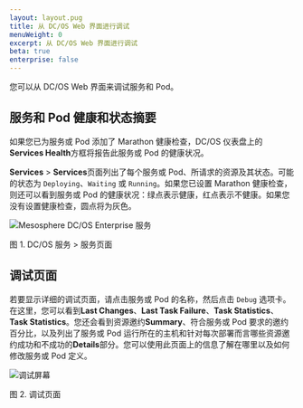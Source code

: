 ```yaml
---
layout: layout.pug
title: 从 DC/OS Web 界面进行调试
menuWeight: 0
excerpt: 从 DC/OS Web 界面进行调试
beta: true
enterprise: false
---
```


<!-- The source repo for this topic is https://github.com/dcos/dcos-docs-site -->


您可以从 DC/OS Web 界面来调试服务和 Pod。

## 服务和 Pod 健康和状态摘要

如果您已为服务或 Pod 添加了 Marathon 健康检查，DC/OS 仪表盘上的**Services Health**方框将报告此服务或 Pod 的健康状况。

**Services** > **Services**页面列出了每个服务或 Pod、所请求的资源及其状态。可能的状态为 `Deploying`、`Waiting` 或 `Running`。如果您已设置 Marathon 健康检查，则还可以看到服务或 Pod 的健康状况：绿点表示健康，红点表示不健康。如果您没有设置健康检查，圆点将为灰色。

![Mesosphere DC/OS Enterprise 服务](/dcos/cn/1.11/img/services-ee.png)

图 1. DC/OS 服务 > 服务页面

## 调试页面

若要显示详细的调试页面，请点击服务或 Pod 的名称，然后点击 `Debug` 选项卡。在这里，您可以看到**Last Changes**、**Last Task Failure**、**Task Statistics**、**Task Statistics**。您还会看到资源邀约**Summary**、符合服务或 Pod 要求的邀约百分比，以及列出了服务或 Pod 运行所在的主机和针对每次部署而言哪些资源邀约成功和不成功的**Details**部分。您可以使用此页面上的信息了解在哪里以及如何修改服务或 Pod 定义。

![调试屏幕](/dcos/cn/1.11/img/debug-ui.png)

图 2. 调试页面
